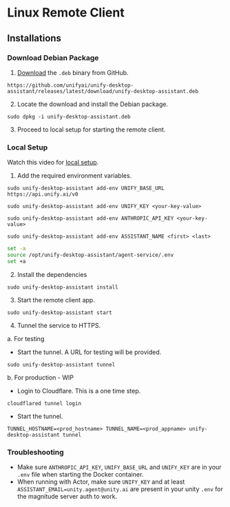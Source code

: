 # Linux Remote Client

## Installations

### Download Debian Package

1. [Download](https://github.com/unifyai/unify-desktop-assistant/releases/latest/download/unify-desktop-assistant.deb) the `.deb` binary from GitHub.

`https://github.com/unifyai/unify-desktop-assistant/releases/latest/download/unify-desktop-assistant.deb`

2. Locate the download and install the Debian package.

`sudo dpkg -i unify-desktop-assistant.deb`

3. Proceed to local setup for starting the remote client.

### Local Setup

Watch this video for [local setup](https://www.loom.com/share/c3ad55e541634b478f50e0660d4e1017?sid=c1653138-dc7e-476a-b31a-5d4908e2a029).

1. Add the required environment variables.

`sudo unify-desktop-assistant add-env UNIFY_BASE_URL https://api.unify.ai/v0`

`sudo unify-desktop-assistant add-env UNIFY_KEY <your-key-value>`

`sudo unify-desktop-assistant add-env ANTHROPIC_API_KEY <your-key-value>`

`sudo unify-desktop-assistant add-env ASSISTANT_NAME <first> <last>`

```bash
set -a
source /opt/unify-desktop-assistant/agent-service/.env
set +a
```

2. Install the dependencies

`sudo unify-desktop-assistant install`

3. Start the remote client app.

`sudo unify-desktop-assistant start`

4. Tunnel the service to HTTPS.

a. For testing

- Start the tunnel. A URL for testing will be provided.

`sudo unify-desktop-assistant tunnel`

b. For production - WIP

- Login to Cloudflare. This is a one time step.

`cloudflared tunnel login`

- Start the tunnel.

`TUNNEL_HOSTNAME=<prod_hostname> TUNNEL_NAME=<prod_appname> unify-desktop-assistant tunnel`

### Troubleshooting

- Make sure `ANTHROPIC_API_KEY`, `UNIFY_BASE_URL` and `UNIFY_KEY` are in your `.env` file when starting the Docker container.
- When running with Actor, make sure `UNIFY_KEY` and at least `ASSISTANT_EMAIL=unity.agent@unity.ai` are present in your unity `.env` for the magnitude server auth to work.
